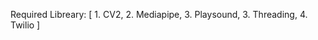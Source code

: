Required Libreary:
[
    1. CV2,
    2. Mediapipe,
    3. Playsound,
    3. Threading,
    4. Twilio
]